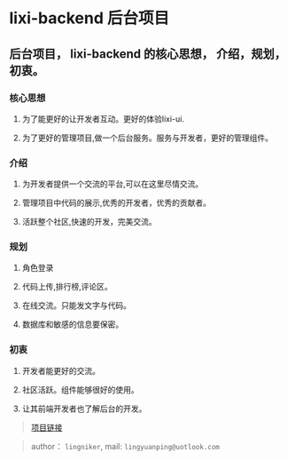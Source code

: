 # lixi-backend 后台项目

## 后台项目， lixi-backend 的核心思想， 介绍，规划，初衷。

### 核心思想

1. 为了能更好的让开发者互动。更好的体验lixi-ui.

2. 为了更好的管理项目,做一个后台服务。服务与开发者，更好的管理组件。

### 介绍

1. 为开发者提供一个交流的平台,可以在这里尽情交流。

2. 管理项目中代码的展示,优秀的开发者，优秀的贡献者。

3. 活跃整个社区,快速的开发，完美交流。

### 规划

1. 角色登录

2. 代码上传,排行榜,评论区。

3. 在线交流。只能发文字与代码。

4. 数据库和敏感的信息要保密。

### 初衷

1. 开发者能更好的交流。

2. 社区活跃。组件能够很好的使用。

3. 让其前端开发者也了解后台的开发。

> <a href="https://github.com/lixi-ui/lixi-backend" target="_blank">项目链接</a>

> author： `lingniker`,  mail: `lingyuanping@uotlook.com`
